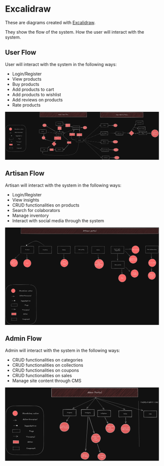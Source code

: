 # Excalidraw
These are diagrams created with [Excalidraw](https://excalidraw.com).

They show the flow of the system. How the user will interact with the system.

## User Flow

User will interact with the system in the following ways:
- Login/Register
- View products
- Buy products
- Add products to cart
- Add products to wishlist
- Add reviews on products
- Rate products

![sih-user-flow-diagram](./images/sih-user-flow.png)


## Artisan Flow

Artisan will interact with the system in the following ways:
- Login/Register
- View insights
- CRUD functionalities on products
- Search for colaborators
- Manage inventory
- Interact with social media through the system

![sih-artisan-flow-diagram](./images/sih-artisan-flow.png)


## Admin Flow

Admin will interact with the system in the following ways:
- CRUD functionalities on categories
- CRUD functionalities on collections
- CRUD functionalities on coupons
- CRUD functionalities on sales
- Manage site content through CMS
  
![sih-admin-flow-diagram](./images/sih-admin-flow.png)

